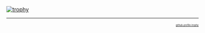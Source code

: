 [![trophy](https://github-profile-trophy.vercel.app/?username=gregfenton&theme=algolia&column=5)](https://github.com/ryo-ma/github-profile-trophy)



---
<p align="right" style="font-size: 6">
<a href="https://github.com/ryo-ma/github-profile-trophy">github-profile-trophy</a>
</p>
